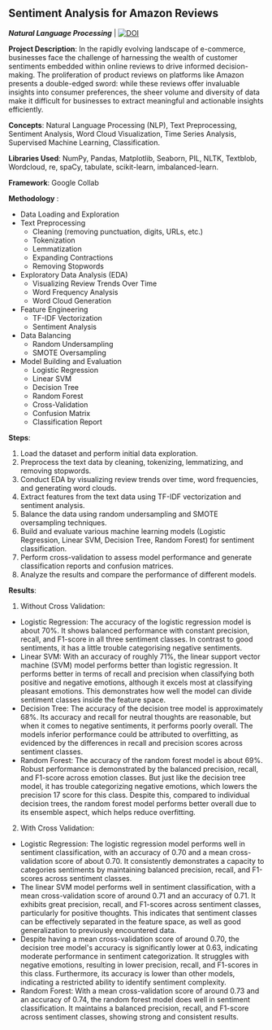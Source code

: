 ## Sentiment Analysis for Amazon Reviews
***Natural Language Processing*** |     [![DOI](https://zenodo.org/badge/814169800.svg)](https://zenodo.org/doi/10.5281/zenodo.11987919)


**Project Description**: In the rapidly evolving landscape of e-commerce, businesses face the challenge of 
harnessing the wealth of customer sentiments embedded within online reviews to drive informed decision-
making. The proliferation of product reviews on platforms like Amazon presents a double-edged sword: 
while these reviews offer invaluable insights into consumer preferences, the sheer volume and diversity of 
data make it difficult for businesses to extract meaningful and actionable insights efficiently.

**Concepts**: Natural Language Processing (NLP),
Text Preprocessing,
Sentiment Analysis,
Word Cloud Visualization,
Time Series Analysis,
Supervised Machine Learning,
Classification.

**Libraries Used**: NumPy, 
Pandas,
Matplotlib,
Seaborn,
PIL,
NLTK,
Textblob,
Wordcloud,
re,
spaCy,
tabulate,
scikit-learn,
imbalanced-learn.

**Framework**: Google Collab

**Methodology** : 
- Data Loading and Exploration
- Text Preprocessing 
   - Cleaning (removing punctuation, digits, URLs, etc.)
   - Tokenization
   - Lemmatization
   - Expanding Contractions
   - Removing Stopwords
- Exploratory Data Analysis (EDA)
   - Visualizing Review Trends Over Time
   - Word Frequency Analysis
   - Word Cloud Generation
- Feature Engineering
  - TF-IDF Vectorization
  - Sentiment Analysis
- Data Balancing
  - Random Undersampling
  - SMOTE Oversampling
- Model Building and Evaluation
  - Logistic Regression
  - Linear SVM
  - Decision Tree
  - Random Forest
  - Cross-Validation
  - Confusion Matrix
  - Classification Report

**Steps**:
1. Load the dataset and perform initial data exploration.
2. Preprocess the text data by cleaning, tokenizing, lemmatizing, and removing stopwords.
3. Conduct EDA by visualizing review trends over time, word frequencies, and generating word clouds.
4. Extract features from the text data using TF-IDF vectorization and sentiment analysis.
5. Balance the data using random undersampling and SMOTE oversampling techniques.
6. Build and evaluate various machine learning models (Logistic Regression, Linear SVM, Decision Tree, Random Forest) for sentiment classification.
7. Perform cross-validation to assess model performance and generate classification reports and confusion matrices.
8. Analyze the results and compare the performance of different models.

**Results**:
1. Without Cross Validation:
 - Logistic Regression: The accuracy of the logistic regression model is about 70%. It shows balanced performance with constant precision, recall, and F1-score in all three sentiment classes. In contrast to good sentiments, it has a little trouble categorising negative sentiments.
- Linear SVM: With an accuracy of roughly 71%, the linear support vector machine (SVM) model  performs better than logistic regression. It performs better in terms of recall and precision when classifying both positive and negative emotions, although it excels most at classifying pleasant emotions. This demonstrates how well the model can divide sentiment classes inside the feature space.
-  Decision Tree: The accuracy of the decision tree model is approximately 68%. Its accuracy and recall for neutral thoughts are reasonable, but when it comes to negative sentiments, it performs poorly overall. The models inferior performance could be attributed to overfitting, as evidenced by the differences in recall and precision scores across sentiment classes.
- Random Forest: The accuracy of the random forest model is about 69%. Robust performance is  demonstrated by the balanced precision, recall, and F1-score across emotion classes. But just like the decision tree model, it has trouble categorizing negative emotions, which lowers the precision 17 score for this class. Despite this, compared to individual decision trees, the random forest model performs better overall due to its ensemble aspect, which helps reduce overfitting.

2. With Cross Validation:
- Logistic Regression: The logistic regression model performs well in sentiment classification, with an accuracy of 0.70 and a mean cross-validation score of about 0.70. It consistently demonstrates a capacity to categories sentiments by maintaining balanced precision, recall, and F1-scores across sentiment classes.
- The linear SVM model performs well in sentiment classification, with a mean cross-validation score of around 0.71 and an accuracy of 0.71. It exhibits great precision, recall, and F1-scores across sentiment classes, particularly for positive thoughts. This indicates that sentiment classes can be effectively separated in the feature space, as well as good generalization to previously encountered data.
- Despite having a mean cross-validation score of around 0.70, the decision tree model's accuracy is significantly lower at 0.63, indicating moderate performance in sentiment categorization. It struggles with negative emotions, resulting in lower precision, recall, and F1-scores in this class. Furthermore, its accuracy is lower than other models, indicating a restricted ability to identify sentiment complexity.
- Random Forest: With a mean cross-validation score of around 0.73 and an accuracy of 0.74, the random forest model does well in sentiment classification. It maintains a balanced precision, recall, and F1-score across sentiment classes, showing strong and consistent results.
